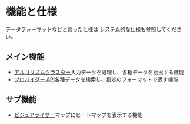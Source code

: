 # 機能と仕様

データフォーマットなどと言った仕様は [システム的な仕様](./system/README.md)も参照してください。

## メイン機能

- [アルゴリズムクラスター](./algorithm.md)入力データを処理し、各種データを抽出する機能
- [プロバイダー API](./provider.md)各種データを検索し、指定のフォーマットで返す機能

## サブ機能

- [ビジュアライザー](./visualizer.md)マップにヒートマップを表示する機能

